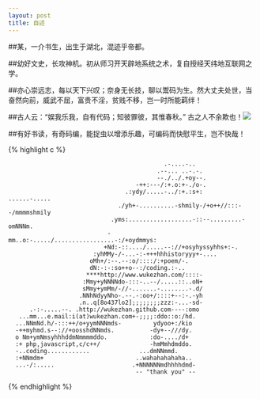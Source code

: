 ```yaml
---
layout: post
title: 自述
---
```


##某，一介书生，出生于湖北，混迹乎帝都。

##幼好文史，长攻神机。初从师习开天辟地系统之术，复自授经天纬地互联网之学。

##亦心崇远志，每以天下兴叹；奈身无长技，聊以鬻码为生。然大丈夫处世，当奋然向前，威武不屈，富贵不淫，贫贱不移，岂一时所能羁绊！

##古人云：“娱我乐我，自有代码；知彼罪彼，其惟春秋。” 古之人不余欺也！![](http://img.t.sinajs.cn/t35/style/images/common/face/ext/normal/0b/tootha_thumb.gif)

##有好书读，有奇码编，能捉虫以增添乐趣，可编码而快慰平生，岂不快哉！

{% highlight c %}

                                                .-....-..
                                              .--... ..-.-.
                                              --./../.+oy--.
                                        -++:---/:+.o:+-./o-.
                                     .:ydy/.....-../:+.:s+:           ......-.....
                                   ./yh+-..........-shmily-/+o++//:::--/mmmmshmily
                                 .yms:..................-::--.........-omNNNm.
                                -mm..o:-...../.................-:/+oydmmys:
                               +Nd:-::..../.....--://+osyhyssyhhs+:-.
                            :yhMMy-/-...-:-+++hhhistoryyy+-....
                           oMh+/:--.--:o/::::/:+poem/-.
                           dN:-:-:so++o--:/coding.:-..
                          ****http://www.wukezhan.com/::::-
                         :Mmy+yNNNNdo-:::-..--/.....::..oN+
                         sMmy+ymMm/-//-.......-........-.d/
                        .NNhNdyyNho-.--.-:oo+/::::+--:-.-yh
                        .n..q[8o437lo2];;;;;;;;zzz:-...-sd-
          .-:-.....--. .http://wukezhan.github.com----:omo
       ...mm...e.mail:i(at)wukezhan.com+-;;;;:ddo::o:/hd.
      ...NNmNd.h/-:::++/o+yymNNNmds-         ydyoo+:/kio
      -++myhmd.s--://+oosshdNNmds.          -dy+--///dy.
      o Nm+ymNmsyhhhddmNmmmmddo.            :do-..../d+
      :+ php,javascript,c/c++/              -hmMmhdmddo.
      -..coding............              ...dmNNmmd.
      :+NNmdm+                          ..wahahahahaha..
      ...-/:.....                      .+NNNNNNmdhhhhdmd-
                                        -- "thank you" --

{% endhighlight %}